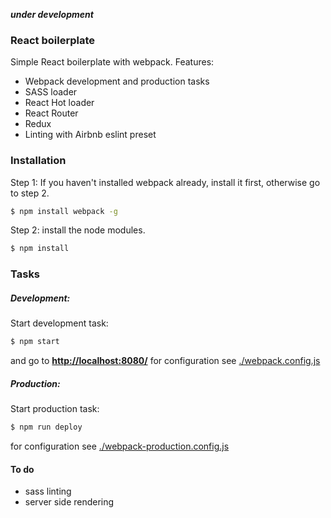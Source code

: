 ***under development***
### React boilerplate

Simple React boilerplate with webpack. Features:
- Webpack development and production tasks
- SASS loader
- React Hot loader
- React Router
- Redux
- Linting with Airbnb eslint preset

### Installation
Step 1: If you haven't installed webpack already, install it first, otherwise go to step 2.

```sh
$ npm install webpack -g
```
Step 2: install the node modules.
```sh
$ npm install
```
### Tasks

##### Development:
Start development task:

```sh
$ npm start
```
and go to **[http://localhost:8080/](http://localhost:8080/)**
for configuration see [./webpack.config.js](./webpack.config.js)


##### Production:
Start production task:

```sh
$ npm run deploy
```
for configuration see [./webpack-production.config.js](./webpack-production.config.js)


#### To do
- sass linting
- server side rendering
